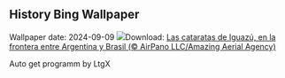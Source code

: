 ## History Bing Wallpaper
Wallpaper date: 2024-09-09
![](https://www.bing.com/th?id=OHR.IguazuRainbow_ES-ES6461582669_UHD.jpg&w=1000)Download: [Las cataratas de Iguazú, en la frontera entre Argentina y Brasil (© AirPano LLC/Amazing Aerial Agency)](https://www.bing.com/th?id=OHR.IguazuRainbow_ES-ES6461582669_UHD.jpg)

Auto get programm by LtgX
